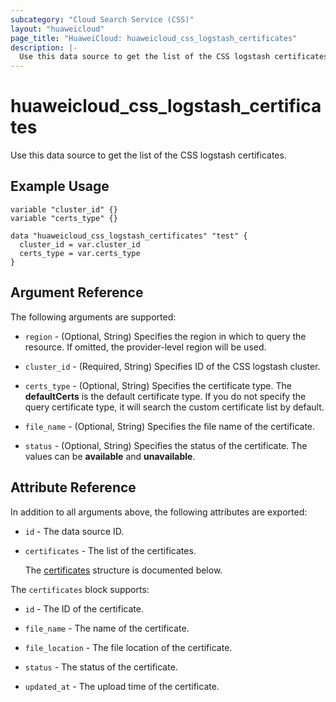 ```yaml
---
subcategory: "Cloud Search Service (CSS)"
layout: "huaweicloud"
page_title: "HuaweiCloud: huaweicloud_css_logstash_certificates"
description: |-
  Use this data source to get the list of the CSS logstash certificates.
---
```


# huaweicloud_css_logstash_certificates

Use this data source to get the list of the CSS logstash certificates.

## Example Usage

```hcl
variable "cluster_id" {}
variable "certs_type" {}

data "huaweicloud_css_logstash_certificates" "test" {
  cluster_id = var.cluster_id
  certs_type = var.certs_type
}
```

## Argument Reference

The following arguments are supported:

* `region` - (Optional, String) Specifies the region in which to query the resource.
  If omitted, the provider-level region will be used.

* `cluster_id` - (Required, String) Specifies ID of the CSS logstash cluster.

* `certs_type` - (Optional, String) Specifies the certificate type.
  The **defaultCerts** is the default certificate type. If you do not specify the query certificate type,
  it will search the custom certificate list by default.

* `file_name` - (Optional, String) Specifies the file name of the certificate.

* `status` - (Optional, String) Specifies the status of the certificate.
  The values can be **available** and **unavailable**.

## Attribute Reference

In addition to all arguments above, the following attributes are exported:

* `id` - The data source ID.

* `certificates` - The list of the certificates.

  The [certificates](#certificates_struct) structure is documented below.

<a name="certificates_struct"></a>
The `certificates` block supports:

* `id` - The ID of the certificate.

* `file_name` - The name of the certificate.

* `file_location` - The file location of the certificate.

* `status` - The status of the certificate.

* `updated_at` - The upload time of the certificate.
